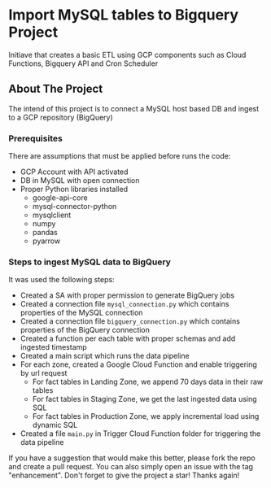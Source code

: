 # Import MySQL tables to Bigquery Project
Initiave that creates a basic ETL using GCP components such as Cloud Functions, Bigquery API and Cron Scheduler

<!-- ABOUT THE PROJECT -->
## About The Project

The intend of this project is to connect a MySQL host based DB and ingest to a GCP repository (BigQuery)

### Prerequisites
There are assumptions that must be applied before runs the code:
* GCP Account with API activated
* DB in MySQL with open connection
* Proper Python libraries installed
  * google-api-core
  * mysql-connector-python
  * mysqlclient
  * numpy
  * pandas
  * pyarrow

### Steps to ingest MySQL data to BigQuery
It was used the following steps:
* Created a SA with proper permission to generate BigQuery jobs
* Created a connection file `mysql_connection.py` which contains properties of the MySQL connection
* Created a connection file `bigquery_connection.py` which contains properties of the BigQuery connection
* Created a function per each table with proper schemas and add ingested timestamp
* Created a main script which runs the data pipeline
* For each zone, created a Google Cloud Function and enable triggering by url request
  * For fact tables in Landing Zone, we append 70 days data in their raw tables
  * For fact tables in Staging Zone, we get the last ingested data using SQL
  * For fact tables in Production Zone, we apply incremental load using dynamic SQL 
* Created a file `main.py` in Trigger Cloud Function folder for triggering the data pipeline

If you have a suggestion that would make this better, please fork the repo and create a pull request. You can also simply open an issue with the tag "enhancement". Don't forget to give the project a star! Thanks again!
